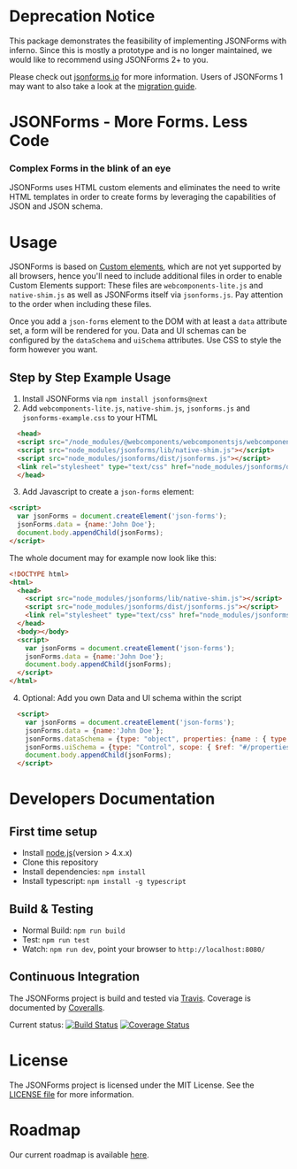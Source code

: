 # Deprecation Notice

This package demonstrates the feasibility of implementing JSONForms with inferno. Since this is mostly a prototype and is no longer maintained, we would like to recommend using JSONForms 2+ to you.

Please check out [jsonforms.io](jsonforms.io) for more information. Users of JSONForms 1 may want to also take a look at the [migration guide](https://github.com/eclipsesource/jsonforms/blob/master/MIGRATION.md).


# JSONForms - More Forms. Less Code
### Complex Forms in the blink of an eye

JSONForms uses HTML custom elements and eliminates the need to write HTML templates in order to
create forms by leveraging the capabilities of JSON and JSON schema.

# Usage
JSONForms is based on [Custom elements](https://developer.mozilla.org/en-US/docs/Web/Web_Components/Custom_Elements),
which are not yet supported by all browsers, hence you'll need to include additional files in order to enable Custom Elements support:
These files are `webcomponents-lite.js` and `native-shim.js` as well as JSONForms itself via `jsonforms.js`.
Pay attention to the order when including these files.

Once you add a `json-forms` element to the DOM with at least a `data` attribute set, 
a form will be rendered for you. 
Data and UI schemas can be configured by the `dataSchema` and `uiSchema` attributes. 
Use CSS to style the form however you want.

## Step by Step Example Usage

1. Install JSONForms via `npm install jsonforms@next`
2. Add `webcomponents-lite.js`, `native-shim.js`, `jsonforms.js` and `jsonforms-example.css` to your HTML
  ```html
    <head>
    <script src="/node_modules/@webcomponents/webcomponentsjs/webcomponents-lite.js"></script>
    <script src="node_modules/jsonforms/lib/native-shim.js"></script>
    <script src="node_modules/jsonforms/dist/jsonforms.js"></script>
    <link rel="stylesheet" type="text/css" href="node_modules/jsonforms/dist/jsonforms-example.css">
    </head>
  ```
3. Add Javascript to create a `json-forms` element:
  ```html
  <script>
    var jsonForms = document.createElement('json-forms');
    jsonForms.data = {name:'John Doe'};
    document.body.appendChild(jsonForms);
  </script>
  ```

The whole document may for example now look like this:
  ```html
  <!DOCTYPE html>
  <html>
    <head>
      <script src="node_modules/jsonforms/lib/native-shim.js"></script>
      <script src="node_modules/jsonforms/dist/jsonforms.js"></script>
      <link rel="stylesheet" type="text/css" href="node_modules/jsonforms/dist/jsonforms-example.css">
    </head>
    <body></body>
    <script>
      var jsonForms = document.createElement('json-forms');
      jsonForms.data = {name:'John Doe'};
      document.body.appendChild(jsonForms);
    </script>
  </html>
  ```
4. Optional: Add you own Data and UI schema within the script
  ```html
    <script>
      var jsonForms = document.createElement('json-forms');
      jsonForms.data = {name:'John Doe'};
      jsonForms.dataSchema = {type: "object", properties: {name : { type: "string"}}};
      jsonForms.uiSchema = {type: "Control", scope: { $ref: "#/properties/name" } };
      document.body.appendChild(jsonForms);
    </script>
  ```
  
# Developers Documentation

## First time setup
* Install [node.js](https://nodejs.org/)(version > 4.x.x)
* Clone this repository
* Install dependencies: `npm install`
* Install typescript: `npm install -g typescript`

## Build & Testing
* Normal Build: `npm run build`
* Test: `npm run test`
* Watch: `npm run dev`, point your browser to `http://localhost:8080/`

## Continuous Integration
The JSONForms project is build and tested via [Travis](https://travis-ci.org/). Coverage is documented by [Coveralls](https://coveralls.io).

Current status: [![Build Status](https://travis-ci.org/eclipsesource/jsonforms.svg?branch=inferno)](https://travis-ci.org/eclipsesource/jsonforms) [![Coverage Status](https://coveralls.io/repos/eclipsesource/jsonforms/badge.svg?branch=inferno&service=github)](https://coveralls.io/github/eclipsesource/jsonforms?branch=inferno)

# License
The JSONForms project is licensed under the MIT License. See the [LICENSE file](https://github.com/eclipsesource/jsonforms/blob/inferno/LICENSE) for more information.

# Roadmap
Our current roadmap is available [here](https://github.com/eclipsesource/jsonforms/blob/master/ROADMAP.md).
